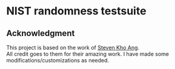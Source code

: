 # NIST randomness testsuite

## Acknowledgment  
This project is based on the work of [Steven Kho Ang](https://github.com/stevenang).  
All credit goes to them for their amazing work. I have made some modifications/customizations as needed.  


